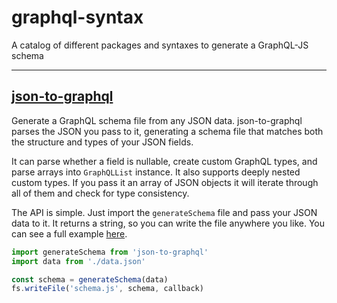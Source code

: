 # graphql-syntax
A catalog of different packages and syntaxes to generate a GraphQL-JS schema

___

## [json-to-graphql](https://github.com/Aweary/json-to-graphql)

Generate a GraphQL schema file from any JSON data. json-to-graphql parses the JSON you pass to it, generating a schema file that matches both the structure and types of your JSON fields.

It can parse whether a field is nullable, create custom GraphQL types, and parse arrays into `GraphQLList` instance. It also supports deeply nested custom types. If you pass it an array of JSON objects it will iterate through all of them and check for type consistency.

The API is simple. Just import the `generateSchema` file and pass your JSON data to it. It returns a string, so you can write the file anywhere you like. You can see a full example [here](https://github.com/Aweary/json-to-graphql#example).

```js
import generateSchema from 'json-to-graphql'
import data from './data.json'

const schema = generateSchema(data)
fs.writeFile('schema.js', schema, callback)
```

